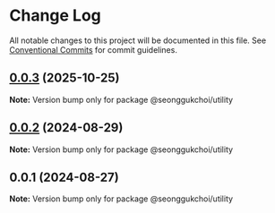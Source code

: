 # Change Log

All notable changes to this project will be documented in this file.
See [Conventional Commits](https://conventionalcommits.org) for commit guidelines.

## [0.0.3](https://github.com/seonggukchoi/packages.js/compare/@seonggukchoi/utility@0.0.2...@seonggukchoi/utility@0.0.3) (2025-10-25)

**Note:** Version bump only for package @seonggukchoi/utility

## [0.0.2](https://github.com/seonggukchoi/packages.js/compare/@seonggukchoi/utility@0.0.1...@seonggukchoi/utility@0.0.2) (2024-08-29)

**Note:** Version bump only for package @seonggukchoi/utility

## 0.0.1 (2024-08-27)

**Note:** Version bump only for package @seonggukchoi/utility
